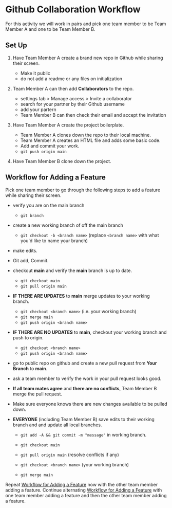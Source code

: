 # Github Collaboration Workflow

For this activity we will work in pairs and pick one team member to be Team Member A and one to be Team Member B.

## Set Up
1. Have Team Member A create a brand new repo in Github while sharing their screen.
    - Make it public
    - do not add a readme or any files on initialization

1. Team Member A can then add **Collaborators** to the repo.
    - settings tab > Manage access > Invite a collaborator
    - search for your partner by their Github username
    - add your partern
    - Team Member B can then check their email and accept the invitation

1. Have Team Member A create the project boilerplate.
    - Team Member A clones down the repo to their local machine.
    - Team Member A creates an HTML file and adds some basic code.
    - Add and commit your work.
    - `git push origin main`

1. Have Team Member B clone down the project.

## Workflow for Adding a Feature

Pick one team member to go through the following steps to add a feature while sharing their screen.

- verify you are on the main branch
    - `git branch`

- create a new working branch of off the main branch
    - `git checkout -b <branch name>` (replace `<branch name>` with what you'd like to name your branch)

- make edits.

- Git add, Commit.

- checkout **main** and verify the **main** branch is up to date.
    - `git checkout main`
    - `git pull origin main`

- **IF THERE ARE UPDATES** to **main** merge updates to your working branch.
    - `git checkout <branch name>` (i.e. your working branch)
    - `git merge main`
    - `git push origin <branch name>`

- **IF THERE ARE NO UPDATES** to **main**, checkout your working branch and push to origin.
    - `git checkout <branch name>`
    - `git push origin <branch name>`

- go to public repo on github and create a new pull request from **Your Branch** to **main**.

- ask a team member to verify the work in your pull request looks good.

- **If all team mates agree** and **there are no conflicts**, Team Member B merge the pull request.

- Make sure everyone knows there are new changes available to be pulled down.

- **EVERYONE** (including Team Member B) save edits to their working branch and and update all local branches.

    - `git add -A && git commit -m "message"` in working branch.

    - `git checkout main`

    - `git pull origin main` (resolve conflicts if any)

    - `git checkout <branch name>` (your working branch)

    - `git merge main`

Repeat [Workflow for Adding a Feature](#workflow-for-adding-a-feature) now with the other team member adding a feature. Continue alternating [Workflow for Adding a Feature](#workflow-for-adding-a-feature) with one team member adding a feature and then the other team member adding a feature.

